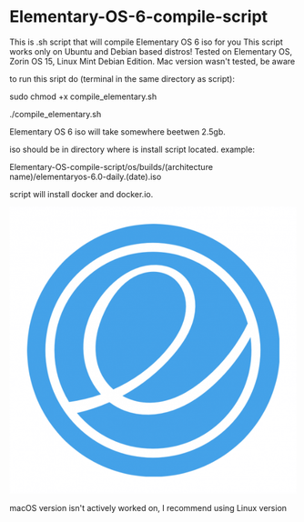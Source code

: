 # Elementary-OS-6-compile-script
This is .sh script that will compile Elementary OS 6 iso for you
This script works only on Ubuntu and Debian based distros! Tested on Elementary OS, Zorin OS 15, Linux Mint Debian Edition. Mac version wasn't tested, be aware

to run this sript do (terminal in the same directory as script):

sudo chmod +x compile_elementary.sh

./compile_elementary.sh



Elementary OS 6 iso will take somewhere beetwen 2.5gb.

iso should be in directory where is install script located. example:

Elementary-OS-compile-script/os/builds/(architecture name)/elementaryos-6.0-daily.(date).iso
    
script will install docker and docker.io.

![Elementary OS Logo](https://github.com/HackZy01/Elementary-OS-6-compile-script/blob/main/images/elementary_logo.png)

macOS version isn't actively worked on, I recommend using Linux version
